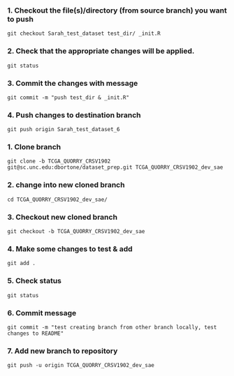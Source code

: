 ### 1. Checkout the file(s)/directory (from source branch) you want to push
```
git checkout Sarah_test_dataset test_dir/ _init.R
```

### 2. Check that the appropriate changes will be applied.
```
git status
```

### 3. Commit the changes with message
```
git commit -m "push test_dir & _init.R"
```

### 4. Push changes to destination branch
```
git push origin Sarah_test_dataset_6
```

### 1. Clone branch
```
git clone -b TCGA_QUORRY_CRSV1902 git@sc.unc.edu:dbortone/dataset_prep.git TCGA_QUORRY_CRSV1902_dev_sae
```

### 2. change into new cloned branch
```
cd TCGA_QUORRY_CRSV1902_dev_sae/
```

### 3. Checkout new cloned branch
```
git checkout -b TCGA_QUORRY_CRSV1902_dev_sae
```

### 4. Make some changes to test & add
```
git add .
```

### 5. Check status
```
git status
```

### 6. Commit message
```
git commit -m "test creating branch from other branch locally, test changes to README"
```

### 7. Add new branch to repository
```
git push -u origin TCGA_QUORRY_CRSV1902_dev_sae
```
